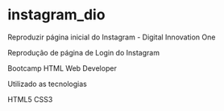 # instagram_dio
Reproduzir página inicial do Instagram - Digital Innovation One

Reprodução de página de Login do Instagram

Bootcamp HTML Web Developer

Utilizado as tecnologias

HTML5
CSS3